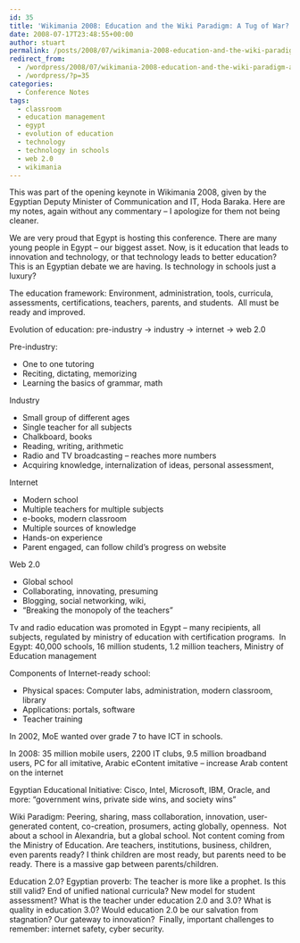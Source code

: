 ```yaml
---
id: 35
title: 'Wikimania 2008: Education and the Wiki Paradigm: A Tug of War?'
date: 2008-07-17T23:48:55+00:00
author: stuart
permalink: /posts/2008/07/wikimania-2008-education-and-the-wiki-paradigm-a-tug-of-war// 
redirect_from:
  - /wordpress/2008/07/wikimania-2008-education-and-the-wiki-paradigm-a-tug-of-war/
  - /wordpress/?p=35
categories:
  - Conference Notes
tags:
  - classroom
  - education management
  - egypt
  - evolution of education
  - technology
  - technology in schools
  - web 2.0
  - wikimania
---
```

This was part of the opening keynote in Wikimania 2008, given by the Egyptian Deputy Minister of Communication and IT, Hoda Baraka. Here are my notes, again without any commentary &#8211; I apologize for them not being cleaner.

<!--more-->

We are very proud that Egypt is hosting this conference. There are many young people in Egypt – our biggest asset. Now, is it education that leads to innovation and technology, or that technology leads to better education? This is an Egyptian debate we are having. Is technology in schools just a luxury?

The education framework: Environment, administration, tools, curricula, assessments, certifications, teachers, parents, and students.  All must be ready and improved.

Evolution of education: pre-industry -> industry -> internet -> web 2.0
  
Pre-industry:

  * One to one tutoring
  * Reciting, dictating, memorizing
  * Learning the basics of grammar, math

Industry

  * Small group of different ages
  * Single teacher for all subjects
  * Chalkboard, books
  * Reading, writing, arithmetic
  * Radio and TV broadcasting – reaches more numbers
  * Acquiring knowledge, internalization of ideas, personal assessment,

Internet

  * Modern school
  * Multiple teachers for multiple subjects
  * e-books, modern classroom
  * Multiple sources of knowledge
  * Hands-on experience
  * Parent engaged, can follow child’s progress on website

Web 2.0

  * Global school
  * Collaborating, innovating, presuming
  * Blogging, social networking, wiki,
  * “Breaking the monopoly of the teachers”

Tv and radio education was promoted in Egypt – many recipients, all subjects, regulated by ministry of education with certification programs.  In Egypt: 40,000 schools, 16 million students, 1.2 million teachers, Ministry of Education management

Components of Internet-ready school:

  * Physical spaces: Computer labs, administration, modern classroom, library
  * Applications: portals, software
  * Teacher training

In 2002, MoE wanted over grade 7 to have ICT in schools.
  
In 2008: 35 million mobile users, 2200 IT clubs, 9.5 million broadband users, PC for all imitative, Arabic eContent imitative – increase Arab content on the internet

Egyptian Educational Initiative: Cisco, Intel, Microsoft, IBM, Oracle, and more: “government wins, private side wins, and society wins”
  
Wiki Paradigm: Peering, sharing, mass collaboration, innovation, user-generated content, co-creation, prosumers, acting globally, openness.  Not about a school in Alexandria, but a global school. Not content coming from the Ministry of Education. Are teachers, institutions, business, children, even parents ready? I think children are most ready, but parents need to be ready. There is a massive gap between parents/children.

Education 2.0? Egyptian proverb: The teacher is more like a prophet. Is this still valid? End of unified national curricula? New model for student assessment? What is the teacher under education 2.0 and 3.0? What is quality in education 3.0? Would education 2.0 be our salvation from stagnation? Our gateway to innovation?  Finally, important challenges to remember: internet safety, cyber security.